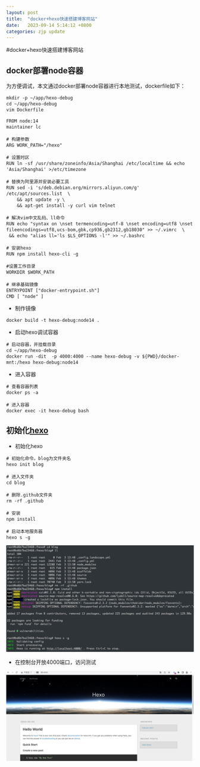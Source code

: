 ```yaml
---
layout: post
title:  "docker+hexo快速搭建博客网站"
date:   2023-09-14 5:14:12 +0800
categories: zjp update
---
```


#docker+hexo快速搭建博客网站
## docker部署node容器

为方便调试，本文通过docker部署node容器进行本地测试，dockerfile如下：

```
mkdir -p ~/app/hexo-debug
cd ~/app/hexo-debug
vim Dockerfile
```

```
FROM node:14
maintainer lc

# 构建参数
ARG WORK_PATH="/hexo"

# 设置时区
RUN ln -sf /usr/share/zoneinfo/Asia/Shanghai /etc/localtime && echo 'Asia/Shanghai' >/etc/timezone

# 替换为阿里源并安装必要工具
RUN sed -i 's/deb.debian.org/mirrors.aliyun.com/g' /etc/apt/sources.list  \
    && apt update -y \
    && apt-get install -y curl vim telnet

# 解决vim中文乱码、ll命令
RUN echo "syntax on \nset termencoding=utf-8 \nset encoding=utf8 \nset fileencodings=utf8,ucs-bom,gbk,cp936,gb2312,gb18030" >> ~/.vimrc  \
 && echo "alias ll='ls $LS_OPTIONS -l'" >> ~/.bashrc

# 安装hexo
RUN npm install hexo-cli -g

#设置工作目录
WORKDIR $WORK_PATH

# 继承基础镜像
ENTRYPOINT ["docker-entrypoint.sh"]
CMD [ "node" ]
```

-   制作镜像

```
docker build -t hexo-debug:node14 .
```

-   启动hexo调试容器

```
# 启动容器，并挂载目录
cd ~/app/hexo-debug
docker run -dit  -p 4000:4000 --name hexo-debug -v ${PWD}/docker-mnt:/hexo hexo-debug:node14
```

-   进入容器

```
# 查看容器列表
docker ps -a

# 进入容器
docker exec -it hexo-debug bash
```

## 初始化[hexo](https://so.csdn.net/so/search?q=hexo&spm=1001.2101.3001.7020)

-   初始化hexo

```
# 初始化命令，blog为文件夹名
hexo init blog

# 进入文件夹
cd blog

# 删除.github文件夹
rm -rf .github

# 安装
npm install

# 启动本地服务器
hexo s -g 
```
![](assets/2023-09-25-22-07-26.png)

-   在控制台开放4000端口，访问测试

![](assets/2023-09-25-22-07-43.png)